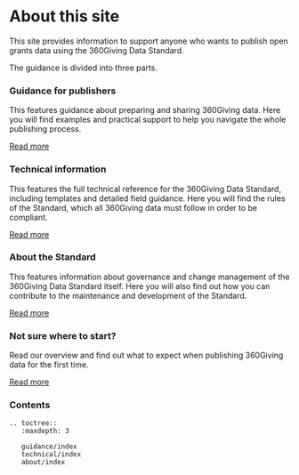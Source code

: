 # About this site
This site provides information to support anyone who wants to publish open grants data using the 360Giving Data Standard.

The guidance is divided into three parts.

### Guidance for publishers
This features guidance about preparing and sharing 360Giving data. Here you will find examples and practical support to help you navigate the whole publishing process.

<p>
    <a href="https://standard.threesixtygiving.org/en/new-docs-style/guidance/" class="button button--teal">Read more</a>
</p>

### Technical information
This features the full technical reference for the 360Giving Data Standard, including templates and detailed field guidance. Here you will find the rules of the Standard, which all 360Giving data must follow in order to be compliant.

<p>
    <a href="https://standard.threesixtygiving.org/en/new-docs-style/technical/" class="button button--teal">Read more</a>
</p>

### About the Standard
This features information about governance and change management of the 360Giving Data Standard itself. Here you will also find out how you can contribute to the maintenance and development of the Standard.

<p>
    <a href="https://standard.threesixtygiving.org/en/new-docs-style/about/" class="button button--teal">Read more</a>
</p>

### Not sure where to start?
Read our overview and find out what to expect when publishing 360Giving data for the first time.

<p>
    <a href="https://standard.threesixtygiving.org/en/new-docs-style/guidance/before-starting" class="button button--teal">Read more</a>
</p>

### Contents

```eval_rst
.. toctree::
   :maxdepth: 3
   
   guidance/index
   technical/index
   about/index
   
```

